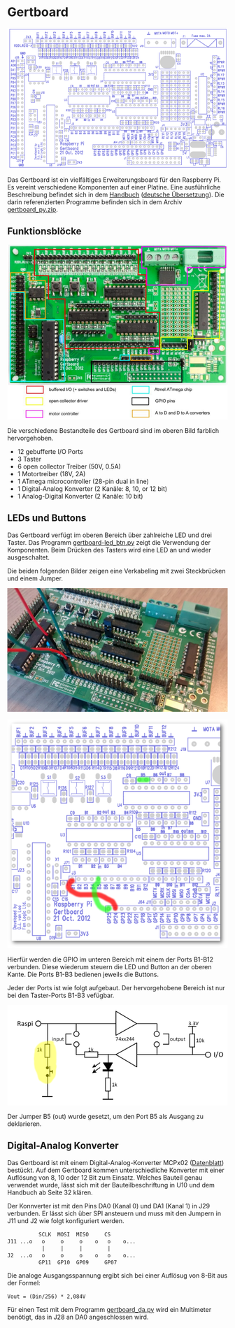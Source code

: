 Gertboard
=========

![Schaltbild](doc/gertboard_schaltbild.png)

Das Gertboard ist ein vielfältiges Erweiterungsboard für den Raspberry
Pi. Es vereint verschiedene Komponenten auf einer Platine. Eine
ausführliche Beschreibung befindet sich in dem
[Handbuch](doc/Gertboard_UM_with_python.pdf)
([deutsche Übersetzung](doc/Gertboard-Handbuch_deutsch.pdf)).
Die darin referenzierten Programme befinden sich in dem Archiv
[gertboard_py.zip](doc/gertboard_py.zip).

Funktionsblöcke
---------------

![Funktionsbloecke](doc/gertboard_funtional_blocks.png)

Die verschiedene Bestandteile des Gertboard sind im oberen Bild
farblich hervorgehoben.

* 12 gebufferte I/O Ports
* 3 Taster
* 6 open collector Treiber (50V, 0.5A)
* 1 Motortreiber (18V, 2A)
* 1 ATmega microcontroller (28-pin dual in line)
* 1 Digital-Analog Konverter (2 Kanäle: 8, 10, or 12 bit)
* 1 Analog-Digital Konverter (2 Kanäle: 10 bit)

LEDs und Buttons
----------------

Das Gertboard verfügt im oberen Bereich über zahlreiche LED und drei
Taster. Das Programm [gertboard-led_btn.py](gertboard-led_btn.py)
zeigt die Verwendung der Komponenten. Beim Drücken des Tasters wird
eine LED an und wieder ausgeschaltet.

Die beiden folgenden Bilder zeigen eine Verkabeling mit zwei
Steckbrücken und einem Jumper.

![led button](doc/gertboard_btn_led.jpg)

![schaltbild led btn](doc/gertboard_schaltbild_led_btn.png)

Hierfür werden die GPIO im unteren Bereich mit einem der Ports B1-B12
verbunden. Diese wiederum steuern die LED und Button an der oberen
Kante. Die Ports B1-B3 bedienen jeweils die Buttons.

Jeder der Ports ist wie folgt aufgebaut. Der hervorgehobene Bereich
ist nur bei den Taster-Ports B1-B3 vefügbar.

![ioport](doc/IOPort.png)

Der Jumper B5 (out) wurde gesetzt, um den Port B5 als Ausgang zu
deklarieren.

Digital-Analog Konverter
------------------------

Das Gertboard ist mit einem Digital-Analog-Konverter MCPx02
([Datenblatt](doc/mcp48x2.pdf)) bestückt. Auf dem Gertboard kommen
unterschiedliche Konverter mit einer Auflösung von 8, 10 oder 12 Bit
zum Einsatz. Welches Bauteil genau verwendet wurde, lässt sich mit der
Bauteilbeschriftung in U10 und dem Handbuch ab Seite 32 klären.

Der Konnverter ist mit den Pins DA0 (Kanal 0) und DA1 (Kanal 1) in J29
verbunden. Er lässt sich über SPI ansteuern und muss mit den Jumpern
in J11 und J2 wie folgt konfiguriert werden.

              SCLK  MOSI  MISO     CS
    J11 ...o   o     o     o    o   o    o...
               |     |     |        |
    J2  ...o   o     o     o    o   o    o...
              GP11  GP10  GP09     GP07

Die analoge Ausgangsspannung ergibt sich bei einer Auflösug von 8-Bit
aus der Formel:

    Vout = (Din/256) * 2,084V

Für einen Test mit dem Programm [gertboard_da.py](gertboard_da.py)
wird ein Multimeter benötigt, das in J28 an DA0 angeschlossen wird.
